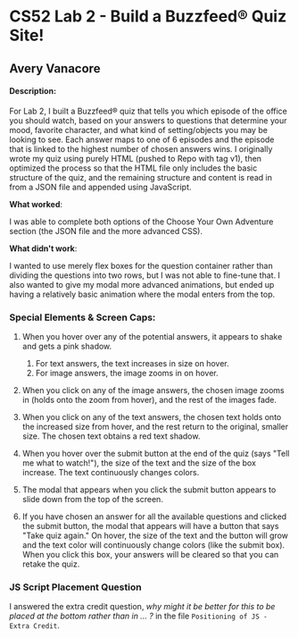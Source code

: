 # CS52 Lab 2 - Build a Buzzfeed® Quiz Site!
## Avery Vanacore

#### Description:

For Lab 2, I built a Buzzfeed® quiz that tells you which episode of the office you should watch, based on your answers to questions that determine your mood, favorite character, and what kind of setting/objects you may be looking to see.  Each answer maps to one of 6 episodes and the episode that is linked to the highest number of chosen answers wins.  I originally wrote my quiz using purely HTML (pushed to Repo with tag v1), then optimized the process so that the HTML file only includes the basic structure of the quiz, and the remaining structure and content is read in from a JSON file and appended using JavaScript.  

__What worked__:

I was able to complete both options of the Choose Your Own Adventure section (the JSON file and the more advanced CSS).  

__What didn't work__:

I wanted to use merely flex boxes for the question container rather than dividing the questions into two rows, but I was not able to fine-tune that.  I also wanted to give my modal more advanced animations, but ended up having a relatively basic animation where the modal enters from the top.

### Special Elements & Screen Caps:

1. When you hover over any of the potential answers, it appears to shake and gets a pink shadow. 
	1. For text answers, the text increases in size on hover.
	2. For image answers, the image zooms in on hover.

2. When you click on any of the image answers, the chosen image zooms in (holds onto the zoom from hover), and the rest of the images fade.
3. When you click on any of the text answers, the chosen text holds onto the increased size from hover, and the rest return to the original, smaller size.  The chosen text obtains a red text shadow.
4. When you hover over the submit button at the end of the quiz (says "Tell me what to watch!"), the size of the text and the size of the box increase.  The text continuously changes colors.
5. The modal that appears when you click the submit button appears to slide down from the top of the screen.
6. If you have chosen an answer for all the available questions and clicked the submit button, the modal that appears will have a button that says "Take quiz again."  On hover, the size of the text and the button will grow and the text color will continuously change colors (like the submit box).  When you click this box, your answers will be cleared so that you can retake the quiz.

### JS Script Placement Question

I answered the extra credit question, _why might it be better for this to be placed at the bottom rather than in <head> ... </head>?_ in the file `Positioning of JS - Extra Credit`.